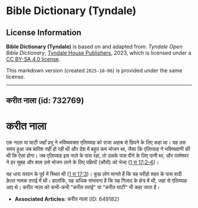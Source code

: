 # Bible Dictionary (Tyndale)

## License Information

**Bible Dictionary (Tyndale)** is based on and adapted from: _Tyndale Open Bible Dictionary_, [Tyndale House Publishers](https://tyndaleopenresources.com/), 2023, which is licensed under a [CC BY-SA 4.0 license](https://creativecommons.org/licenses/by-sa/4.0/legalcode.en).

This markdown version (created `2025-10-06`) is provided under the same license.



--------------------------------

## करीत नाला (id: 732769)

करीत नाला
=========

एक नाला या घाटी जहाँ प्रभु ने भविष्यवक्ता एलिय्याह को राजा अहाब से छिपने के लिए कहा था। यह उस समय हुआ जब बारिश नहीं हो रही थी और देश में बहुत कम भोजन था, जैसा कि एलिय्याह ने भविष्यवाणी की थी कि ऐसा होगा। जब एलिय्याह इस नाले के पास रहा, तो उसके पास पीने के लिए पानी था, और परमेश्वर ने हर सुबह और शाम उसे भोजन लाने के लिए पक्षियों (कौवों) को भेजा ([1 रा 17:2–6](https://ref.ly/1Kgs17:2-1Kgs17:6))।

यह धारा यरदन के पूर्व में स्थित थी ([1 रा 17:3](https://ref.ly/1Kgs17:3))। कुछ लोग मानते हैं कि यह यरीहो शहर के पास वादी क़ेल्त नामक तराई में थी। हालांकि, यह अधिक संभावना है कि यह गिलाद के क्षेत्र में थी, जहां से एलिय्याह आए थे। करीत नाला को कभी\-कभी "करीत तराई" या "करीत घाटी" भी कहा जाता है।

* **Associated Articles:** करीत नाला (ID: 649182)

